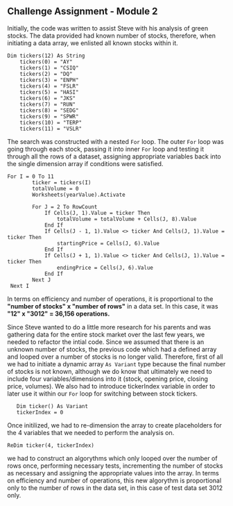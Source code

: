 Challenge Assignment - Module 2
---
Initially, the code was written to assist Steve with his analysis of green stocks. The data provided had known number of stocks, therefore, when initiating a data array, we enlisted all known stocks within it. 
```
Dim tickers(12) As String
    tickers(0) = "AY"
    tickers(1) = "CSIQ"
    tickers(2) = "DQ"
    tickers(3) = "ENPH"
    tickers(4) = "FSLR"
    tickers(5) = "HASI"
    tickers(6) = "JKS"
    tickers(7) = "RUN"
    tickers(8) = "SEDG"
    tickers(9) = "SPWR"
    tickers(10) = "TERP"
    tickers(11) = "VSLR"
 ```

The search was constructed with a nested `For` loop. The outer `For` loop was going through each stock, passing it into inner `For` loop and testing it through all the rows of a dataset, assigning appropriate variables back into the single dimension array if conditions were satisfied.

```
For I = 0 To 11
        ticker = tickers(I)
        totalVolume = 0
        Worksheets(yearValue).Activate
        
        For J = 2 To RowCount
            If Cells(J, 1).Value = ticker Then
                totalVolume = totalVolume + Cells(J, 8).Value
            End If
            If Cells(J - 1, 1).Value <> ticker And Cells(J, 1).Value = ticker Then
                startingPrice = Cells(J, 6).Value
            End If
            If Cells(J + 1, 1).Value <> ticker And Cells(J, 1).Value = ticker Then
                endingPrice = Cells(J, 6).Value
            End If
        Next J
 Next I
 ```

In terms on efficiency and number of operations, it is proportional to the **"number of stocks" x "number of rows"** in a data set. In this case, it was **"12" x "3012" = 36,156 operations.**

Since Steve wanted to do a little more research for his parents and was gathering data for the entire stock market over the last few years, we needed to refactor the intial code. Since we assumed that there is an unknown number of stocks, the previous code which had a defined array and looped over a number of stocks is no longer valid. Therefore, first of all we had to initiate a dynamic array `As Variant` type because the final number of stocks is not known, although we do know that ultimately we need to include four variables/dimensions into it (stock, opening price, closing price, volumes). We also had to introduce tickerIndex variable in order to later use it within our `For` loop for switching between stock tickers.
```
   Dim ticker() As Variant
   tickerIndex = 0
```
Once initilized, we had to re-dimension the array to create placeholders for the 4 variables that we needed to perform the analysis on. 
```
ReDim ticker(4, tickerIndex)
```

we had to construct an algorythms which only looped over the number of rows once, performing necessary tests, incrementing the number of stocks as necessary and assigning the appropriate values into the array. In terms on efficiency and number of operations,
this new algorythm is proportional only to the number of rows in the data set, in this case of test data set 3012 only.


